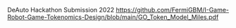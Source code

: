 DeAuto Hackathon Submission 2022
https://github.com/FermiGBM/I-Game-Robot-Game-Tokenomics-Design/blob/main/GO_Token_Model_Miles.pdf
